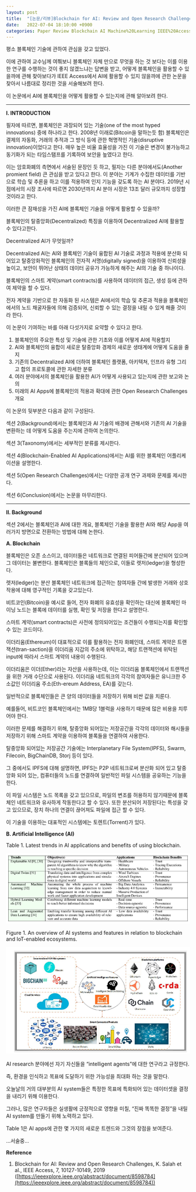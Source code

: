 ```yaml
---
layout: post
title:  "[논문/리뷰]Blockchain for AI: Review and Open Research Challenges"
date:   2022-07-04 18:10:00 +0900
categories: Paper Review Blockchain AI Machine%20Learning IEEE%20Access
---
```


평소 블록체인 기술에 관하여 관심을 갖고 있었다.

이에 관하여 교수님께 여쭤보니 블록체인 자체 만으로 무엇을 하는 것 보다는 이를 이용한 연구를 수행하는 것이 좋지 않겠느냐는 답변을 받고, 어떻게 블록체인을 활용할 수 있을까에 관해 찾아보다가 IEEE Access에서 AI에 활용할 수 있지 않을까에 관한 논문을 찾아서 나름대로 정리한 것을 서술해보려 한다.

이 논문에서 AI에 블록체인을 어떻게 활용할 수 있는지에 관해 알아보려 한다.

---

**I. INTRODUCTION**

필자에 따르면, 블록체인은 과장되어 있는 기술(one of the most hyped innovations) 중에 하나라고 한다.  2008년 이래로(Bitcoin을 말하는듯 함) 블록체인은 결제의 자동화, 거래의 추적과 그 방식 등에 관한 혁명적인 기술(disruptive innovation)이었다고 한다. 매우 높은 비율 효율성을 가진 이 기술은 변경이 불가능하고 동기화가 되는 타임스탬프를 기록하여 보안을 높였다고 한다.

이는 암호화폐의 측면에서 서술된 문장인 듯 하고, 필자는 다른 분야에서도(Another promient field) 큰 관심을 받고 있다고 한다. 이 분야는 기계가 수집한 데이터를 기반으로 학습 및 추론을 하고 이를 적용하여 인지 기능을 갖도록 하는 AI 분야다. 2019년 시점에서의 시장 조사에 따르면 2030년까지 AI 분야 시장은 13조 달러 규모까지 성장할 것이라고 한다.

이러한 큰 잠재성을 가진 AI에 블록체인 기술을 어떻게 활용할 수 있을까?

블록체인의 탈중앙화(Decentralized) 특징을 이용하여 Decentralized AI에 활용할 수 있다고한다.

Decentralized AI가 무엇일까?

Decentralized AI는 AI와 블록체인 기술이 융합된 AI 기술로 과정과 적용에 분산화 되어있고 탈중앙화적인 블록체인의 전자적 서명(digitally signed)을 이용하여 신뢰성을 높이고, 보안이 뛰어난 상태의 데이터 공유가 가능하게 해주는 AI의 기술 중 하나이다.

블록체인의 스마트 계약(smart contracts)를 사용하여 데이터의 접근, 생성 등에 관하여 제약을 할 수 있다. 

전자 계약을 기반으로 한 자동화 된 시스템은 AI에서의 학습 및 추론과 적용을 블록체인에서의 노드 채굴자들에 의해 검증되어, 신뢰할 수 있는 결정을 내릴 수 있게 해줄 것이라 한다.

이 논문이 기여하는 바를 아래 다섯가지로 요약할 수 있다고 한다.

1. 블록체인의 주요한 특성 및 기술에 관한 기초와 이를 어떻게 AI에 적용할지
2. AI와 블록체인의 융합이 새로운 탈중앙화 경제의 새로운 생태계에 어떻게 도움을 줄지
3. 기존의 Decentralized AI에 더하여 블록체인 플랫폼, 아키텍쳐, 인프라 유형 그리고 합의 프로토콜에 관한 자세한 분류
4. 여러 분야에서의 블록체인을 활용한 AI가 어떻게 사용되고 있는지에 관한 보고와 논의
5. 미래의 AI Apps에 블록체인의 적용과 확대에 관한 Open Research Challenges 개요

이 논문의 뒷부분은 다음과 같이 구성된다. 

섹션 2(Background)에서는 블록체인과 AI 기술의 배경에 관해서와 기존의 AI 기술을 변환하는 데 어떻게 도움을 주는지에 관하여 논의한다.

섹션 3(Taxonomy)에서는 세부적인 분류를 제시한다.

섹션 4(Blockchain-Enabled AI Applications)에서는 AI를 위한 블록체인 어플리케이션을 설명한다.

섹션 5(Open Research Challenges)에서는 다양한 공개 연구 과제와 문제를 제시한다.

섹션 6(Conclusion)에서는 논문을 마무리한다.

---

**II. Background**

섹션 2에서는 블록체인과 AI에 대한 개요, 블록체인 기술을 활용한 AI와 해당 App을 여러가지 방면으로 전환하는 방법에 대해 논한다.

**A. Blockchain**

블록체인은 오픈 소스이고, 데이터들은 네트워크로 연결된 피어들간에 분산되어 있으며 그 데이터는 불변한다.  블록체인은 블록들의 체인으로, 이들로 렛저(ledger)을 형성한다.

렛저(ledger)는 분산 블록체인 네트워크에 접근하는 참여자들 간에 발생한 거래와 상호작용에 대해 영구적인 기록을 갖고있는다.

비트코인(Bitcoin)을 예시로 들어, 전자 화폐의 유효성을 확인하는 대신에 블록체인 마이닝 노드는 블록에 데이터를 실행, 확인 및 저장을 한다고 설명한다.

스마트 계약(smart contracts)은 사전에 정의되어있는 조건들이 수행되는지를 확인할 수 있는 코드이다. 

이더리움(Ethereum)이 대표적으로 이를 활용하는 전자 화폐인데, 스마트 계약은 트랜잭션(tran-saction)을 이더리움 지갑의 주소에 위탁하고, 해당 트랜잭션에 위탁된 input에 따라서 스마트 계약의 내용이 수행된다.

이더리움은 이더(Ether)라는 자산을 사용하는데, 이는 이더리움 블록체인에서 트랜잭션을 위한 거래 수단으로 사용된다. 이더리움 네트워크의 각각의 참여자들은 유니크한 주소값인 이더리움 주소(Eth-ereum Address, EA)를 갖는다.

일반적으로 블록체인들은 큰 양의 데이터들을 저장하기 위해 비싼 값을 치룬다. 

예를들어, 비트코인 블록체인에서는 1MB당 1블럭을 사용하기 때문에 많은 비용을 치루어야 한다.

이러한 문제를 해결하기 위해, 탈중앙화 되어있는 저장공간을 각각의 데이터와 해시들을 저장하기 위해 스마트 계약을 이용하여 블록들을 연결하여 사용한다.

탈중앙화 되어있는 저장공간 기술에는 Interplanetary File System(IPFS), Swarm, Filecoin, BigChainDB, Storj 등이 있다.

그 중에서도 IPFS에 대해 설명하면, IPFS는 P2P 네트워크로써 분산화 되어 있고 탈중앙화 되어 있는, 컴퓨터들의 노드를 연결하여 일반적인 파일 시스템을 공유하는 기능을 한다. 

이 파일 시스템은 노드 목록을 갖고 있으므로, 파일의 변조를 허용하지 않기때문에 블록체인 네트워크와 유사하게 작동한다고 할 수 있다. 또한 분산되어 저장된다는 특성을 갖고 있으므로, 장치 하나의 연결이 끊어져도 파일에 접근 할 수 있다.

이 기술을 이용하는 대표적인 시스템에는 토렌트(Torrent)가 있다.

**B. Artificial Intelligence (AI)**

Table 1. Latest trends in AI applications and benefits of using blockchain.

![Table_1](2022-07-04-Blockchain%20for%20AI%20Review%20and%20Open%20Research%20Challenge/Table-1.png)

Figure 1. An overview of AI systems and features in relation to blockchain and IoT-enabled ecosystems.

![Figure_1](2022-07-04-Blockchain%20for%20AI%20Review%20and%20Open%20Research%20Challenge/Figure-1.png)

AI research 분야에선 자기 자신들을 “intelligent agents”에 대한 연구라고 규정한다.

즉, 환경을 인식하고 목표에 도달하기 위한 가능성을 최대화 하는 것을 말한다.

오늘날의 거의 대부분의 AI system들은 특정한 목표에 특화되어 있는 데이터셋을 결정을 내리기 위해 이용한다.

그러나, 많은 연구자들은 실생활에 긍정적으로 영향을 미칠, “진짜 똑똑한 결정”을 내릴 AI system를 만들기 위해 노력하고 있다.

Table 1은 AI apps에 관한 몇 가지의 새로운 트렌드와 그것의 장점을 보여준다.

...서술중...

**Reference**

1. Blockchain for AI: Review and Open Research Challenges, K. Salah et al., IEEE Access, 7, 10127-10149, 2019 ([https://ieeexplore.ieee.org/abstract/document/8598784](https://ieeexplore.ieee.org/abstract/document/8598784))